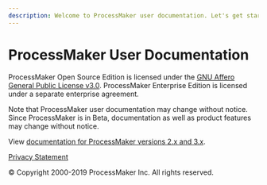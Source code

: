 ```yaml
---
description: Welcome to ProcessMaker user documentation. Let's get started.
---
```


# ProcessMaker User Documentation

ProcessMaker Open Source Edition is licensed under the [GNU Affero General Public License v3.0](https://github.com/ProcessMaker/spark/blob/develop/LICENSE.txt). ProcessMaker Enterprise Edition is licensed under a separate enterprise agreement.

Note that ProcessMaker user documentation may change without notice. Since ProcessMaker is in Beta, documentation as well as product features may change without notice.

View [documentation for ProcessMaker versions 2.x and 3.x](https://wiki.processmaker.com/).

[Privacy Statement](https://www.processmaker.com/privacy-statement)

© Copyright 2000-2019 ProcessMaker Inc. All rights reserved.

